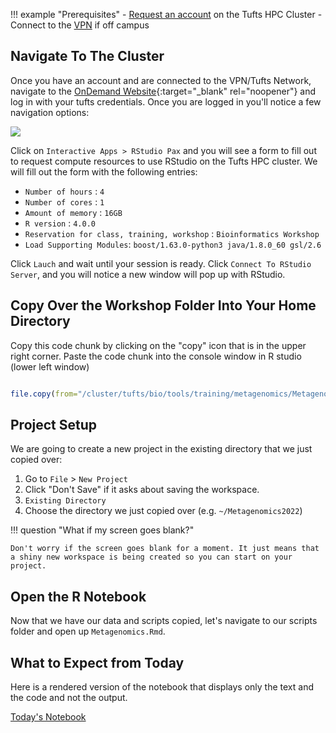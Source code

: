 !!! example "Prerequisites"
    - [Request an account](http://research.uit.tufts.edu/) on the Tufts HPC Cluster
    - Connect to the [VPN](https://access.tufts.edu/vpn) if off campus

## Navigate To The Cluster

Once you have an account and are connected to the VPN/Tufts Network, navigate to the [OnDemand Website](https://ondemand.pax.tufts.edu/){:target="_blank" rel="noopener"} and log in with your tufts credentials. Once you are logged in you'll notice a few navigation options:

![](images/ondemandLayout.png)

Click on `Interactive Apps > RStudio Pax` and you will see a form to fill out to request compute resources to use RStudio on the Tufts HPC cluster. We will fill out the form with the following entries:

- `Number of hours` : `4`
- `Number of cores` : `1`
- `Amount of memory` : `16GB`
- `R version` : `4.0.0`
- `Reservation for class, training, workshop` : `Bioinformatics Workshop`
- `Load Supporting Modules`: `boost/1.63.0-python3 java/1.8.0_60 gsl/2.6`

Click `Lauch` and wait until your session is ready. Click `Connect To RStudio Server`, and you will notice a new window will pop up with RStudio. 

## Copy Over the Workshop Folder Into Your Home Directory

Copy this code chunk by clicking on the "copy" icon that is in the upper right corner.
Paste the code chunk into the console window in R studio (lower left window)

```R

file.copy(from="/cluster/tufts/bio/tools/training/metagenomics/Metagenomics2022",to="~/", recursive = TRUE)

```

## Project Setup

We are going to create a new project in the existing directory that we just copied over:

1. Go to `File` > `New Project`
2. Click "Don't Save" if it asks about saving the workspace.
3. `Existing Directory`
4. Choose the directory we just copied over (e.g. `~/Metagenomics2022`)

!!! question "What if my screen goes blank?"
    
    Don't worry if the screen goes blank for a moment. It just means that a shiny new workspace is being created so you can start on your project.


## Open the R Notebook

Now that we have our data and scripts copied, let's navigate to our scripts folder and open up `Metagenomics.Rmd`.



## What to Expect from Today

Here is a rendered version of the notebook that displays only the text and the code and not the output.

[Today's Notebook](http://htmlpreview.github.io/?https://github.com/tuftsdatalab/tuftsWorkshops/blob/main/docs/omics/intro-metagenomics/Metagenomics.nb.html)




